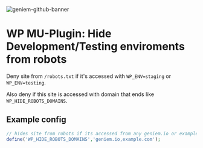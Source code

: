![geniem-github-banner](https://cloud.githubusercontent.com/assets/5691777/14319886/9ae46166-fc1b-11e5-9630-d60aa3dc4f9e.png)
# WP MU-Plugin: Hide Development/Testing enviroments from robots

Deny site from `/robots.txt` if it's accessed with `WP_ENV=staging` or `WP_ENV=testing`.

Also deny if this site is accessed with domain that ends like `WP_HIDE_ROBOTS_DOMAINS`.

## Example config
```php
// hides site from robots if its accessed from any geniem.io or example.com subdomain.
define('WP_HIDE_ROBOTS_DOMAINS','geniem.io,example.com');
```
